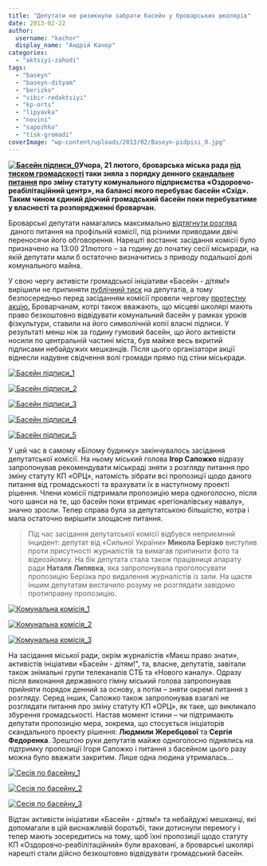 ```yaml
---
title: "Депутати не ризикнули забрати басейн у броварських школярів"
date: 2013-02-22
author: 
  username: "kachor"
  display_name: "Андрій Качор"
categories: 
  - "aktsiyi-zahodi"
tags: 
  - "baseyn"
  - "baseyn-dityam"
  - "berizko"
  - "vibir-redaktsiyi"
  - "kp-orts"
  - "lipyavka"
  - "novini"
  - "sapozhko"
  - "tisk-gromadi"
coverImage: "wp-content/uploads/2013/02/Baseyn-pidpisi_0.jpg"
---
```


**[![Басейн підписи_0](https://mpz.brovary.org/wp-content/uploads/2013/02/Baseyn-pidpisi_0.jpg)](https://mpz.brovary.org/wp-content/uploads/2013/02/Baseyn-pidpisi_0.jpg)Учора, 21 лютого, броварська міська рада [під тиском громадскості](https://mpz.brovary.org/yak-nam-vryatuvati-baseyn-pershi-kroki/#_methods=onPlusOne%2C_ready%2C_close%2C_open%2C_resizeMe%2C_renderstart%2Concircled&id=I0_1361535440094&parent=http%3A%2F%2Fmpz.brovary.org&rpctoken=76225956) таки зняла з порядку денного [скандальне питання](https://mpz.brovary.org/deputati-planuyut-ostatochno-zabrati-baseyn-u-shkolyariv/) про зміну статуту комунального підприємства «Оздоровчо-реабілітаційний центр», на балансі якого перебуває басейн «Схід». Таким чином єдиний діючий громадський басейн поки перебуватиме у власності та розпорядженні броварчан.**

Броварські депутати намагались максимально [відтягнути розгляд](https://mpz.brovary.org/deputati-unikayut-vidvertoyi-rozmovi-pro-baseyn/)  даного питання на профільній комісії, під різними приводами двічі переносячи його обговорення. Нарешті востаннє засідання комісії було призначено на 13:00 21лютого – за годину до початку сесії міськради, на якій депутати мали б остаточно визначитись з приводу подальшої долі комунального майна.

У свою чергу активісти громадської ініціативи «Басейн - дітям!» вирішили не припиняти [публічний тиск](https://mpz.brovary.org/brovarchanam-poyasnili-yak-zupiniti-hitru-lisichku-zherebtsovu/) на депутатів, а тому безпосередньо перед засіданням комісії провели чергову [протестну акцію.](https://mpz.brovary.org/shhob-vidstoyati-prava-shkolyariv-brovarchani-prinesut-zavtra-na-sesiyu-baseyn/) Броварчанам, котрі також вважають, що місцеві школярі мають право безкоштовно відвідувати комунальний басейн у рамках уроків фізкультури, ставили на його символічній копії власні підписи. У результаті менш ніж за годину гумовий басейн, що його активісти носили по центральній частині міста, був майже весь вкритий підписами небайдужих мешканців. Після цього організатори акції віднесли надувне свідчення волі громади прямо під стіни міськради.

[![Басейн підписи_1](https://mpz.brovary.org/wp-content/uploads/2013/02/Baseyn-pidpisi_1.jpg)](https://mpz.brovary.org/wp-content/uploads/2013/02/Baseyn-pidpisi_1.jpg)

[![Басейн підписи_2](https://mpz.brovary.org/wp-content/uploads/2013/02/Baseyn-pidpisi_2.jpg)](https://mpz.brovary.org/wp-content/uploads/2013/02/Baseyn-pidpisi_2.jpg)

[![Басейн підписи_3](https://mpz.brovary.org/wp-content/uploads/2013/02/Baseyn-pidpisi_3.jpg)](https://mpz.brovary.org/wp-content/uploads/2013/02/Baseyn-pidpisi_3.jpg)

[![Басейн підписи_4](https://mpz.brovary.org/wp-content/uploads/2013/02/Baseyn-pidpisi_4.jpg)](https://mpz.brovary.org/wp-content/uploads/2013/02/Baseyn-pidpisi_4.jpg)

[![Басейн підписи_5](https://mpz.brovary.org/wp-content/uploads/2013/02/Baseyn-pidpisi_5.jpg)](https://mpz.brovary.org/wp-content/uploads/2013/02/Baseyn-pidpisi_5.jpg)

У цей час в самому «Білому будинку» закінчувалось засідання депутатської комісії. На ньому міський голова **Ігор Сапожко** відразу запропонував рекомендувати міськраді зняти з розгляду питання про зміну статуту КП «ОРЦ», натомість зібрати всі пропозиції щодо даного питання від громадськості та врахувати їх в наступному проекті рішення. Члени комісії підтримали пропозицію мера одноголосно, після чого шанси на те, що басейн поки втримає «регіоналівську навалу», значно зросли. Тепер справа була за депутатською більшістю, котра і мала остаточно вирішити злощасне питання.

> Під час засідання депутатської комісії відбувся неприємний інцидент: депутат від «Сильної України» **Микола Берізко** виступив проти присутності журналістів та вимагав припинити фото та відеозйомку. На бік депутата стала також працівниця апарату ради **Наталя Липявка**, яка запропонувала проголосувати пропозицію Берізка про видалення журналістів із зали. На щастя іншим депутатам вистачило розуму не розглядати завідомо протиправну пропозицію.

[![Комунальна комісія_1](https://mpz.brovary.org/wp-content/uploads/2013/02/Komunalna-komisiya_1.jpg)](https://mpz.brovary.org/wp-content/uploads/2013/02/Komunalna-komisiya_1.jpg)

[![Комунальна комісія_2](https://mpz.brovary.org/wp-content/uploads/2013/02/Komunalna-komisiya_2.jpg)](https://mpz.brovary.org/wp-content/uploads/2013/02/Komunalna-komisiya_2.jpg)

[![Комунальна комісія_3](https://mpz.brovary.org/wp-content/uploads/2013/02/Komunalna-komisiya_3.jpg)](https://mpz.brovary.org/wp-content/uploads/2013/02/Komunalna-komisiya_3.jpg)

На засідання міської ради, окрім журналістів «Маєш право знати», активістів ініціативи «Басейн - дітям!", та, власне, депутатів, завітали також знімальні групи телеканалів СТБ та «Нового каналу». Одразу після виконання державного гімну міський голова запропонував прийняти порядок денний за основу, а потім – зняти окремі питання з розгляду. Серед інших, Сапожко також запропонував взагалі не розглядати питання про зміну статуту КП «ОРЦ», як таке, що викликало збурення громадськості. Настав момент істини – чи підтримають депутати пропозицію мера, зокрема, що стосується ініціаторів скандального проекту рішення: **Людмили Жеребцової** та **Сергія Федоренка**. Зрештою руки депутатів майже одноголосно піднялись на підтримку пропозиції Ігоря Сапожко і питання з басейном цього разу можна було вважати закритим. Лише одна людина утрималась...

[![Сесія по басейну_1](https://mpz.brovary.org/wp-content/uploads/2013/02/Sesiya-po-baseynu_1.jpg)](https://mpz.brovary.org/wp-content/uploads/2013/02/Sesiya-po-baseynu_1.jpg)

[![Сесія по басейну_2](https://mpz.brovary.org/wp-content/uploads/2013/02/Sesiya-po-baseynu_2.jpg)](https://mpz.brovary.org/wp-content/uploads/2013/02/Sesiya-po-baseynu_2.jpg)

[![Сесія по басейну_3](https://mpz.brovary.org/wp-content/uploads/2013/02/Sesiya-po-baseynu_3.jpg)](https://mpz.brovary.org/wp-content/uploads/2013/02/Sesiya-po-baseynu_3.jpg)

Відтак активісти ініціативи «Басейн - дітям!» та небайдужі мешканці, які допомагали в цій виснажливій боротьбі, таки дотиснули перемогу і тепер мають зосередитись на тому, щоб їхні пропозиції щодо статуту КП «Оздоровчо-реабілітаційний» були враховані, а броварські школярі нарешті стали дійсно безкоштовно відвідувати громадський басейн.
